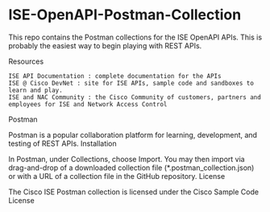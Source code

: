 # ISE-OpenAPI-Postman-Collection

This repo contains the Postman collections for the ISE OpenAPI APIs. This is probably the easiest way to begin playing with REST APIs.

Resources

    ISE API Documentation : complete documentation for the APIs
    ISE @ Cisco DevNet : site for ISE APIs, sample code and sandboxes to learn and play.
    ISE and NAC Community : the Cisco Community of customers, partners and employees for ISE and Network Access Control

Postman

Postman is a popular collaboration platform for learning, development, and testing of REST APIs.
Installation

In Postman, under Collections, choose Import. You may then import via drag-and-drop of a downloaded collection file (*.postman_collection.json) or with a URL of a collection file in the GitHub repository.
License

The Cisco ISE Postman collection is licensed under the Cisco Sample Code License
